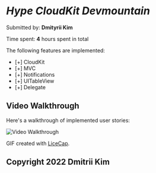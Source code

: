 # *Hype CloudKit Devmountain*

Submitted by: **Dmityrii Kim**

Time spent: **4** hours spent in total

The following features are implemented:

* [+] CloudKit
* [+] MVC
* [+] Notifications
* [+] UITableView
* [+] Delegate 

## Video Walkthrough

Here's a walkthrough of implemented user stories:

<img src='https://github.com/MityaKimchanskii/' title='Video Walkthrough' width='' alt='Video Walkthrough' />

GIF created with [LiceCap](http://www.cockos.com/licecap/).



## Copyright 2022 Dmitrii Kim

    
  
    


